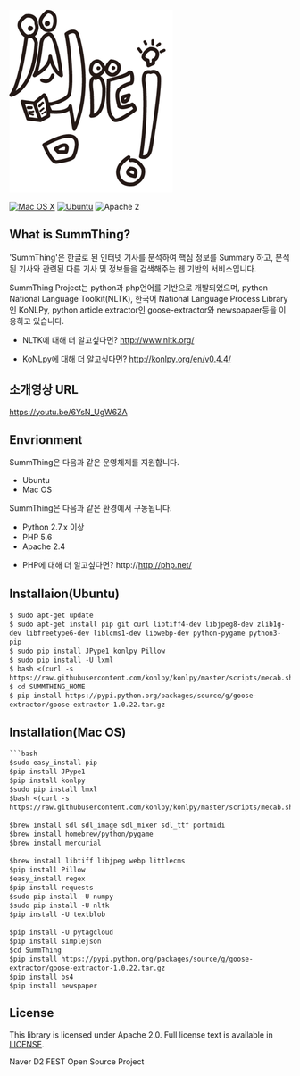 ![SummThing](./img/logo.png)

[![Mac OS X](https://img.shields.io/badge/platform-osx-lightgrey.svg?style=flat)](https://developer.apple.com/swift/)
[![Ubuntu](https://img.shields.io/badge/platform-linux-lightgrey.svg?style=flat)](http://www.ubuntu.com/)
![Apache 2](https://img.shields.io/badge/license-Apache2-blue.svg?style=flat)

## What is SummThing?
'SummThing'은 한글로 된 인터넷 기사를 분석하여 핵심 정보를 Summary 하고, 분석된 기사와 관련된 다른 기사 및 정보들을 검색해주는 웹 기반의 서비스입니다. 

SummThing Project는 python과 php언어를 기반으로 개발되었으며, python National Language Toolkit(NLTK), 한국어 National Language Process Library인 KoNLPy, python article extractor인 goose-extractor와 newspapaer등을 이용하고 있습니다. 

* NLTK에 대해 더 알고싶다면?
  http://www.nltk.org/

* KoNLpy에 대해 더 알고싶다면?
  http://konlpy.org/en/v0.4.4/
  
## 소개영상 URL
https://youtu.be/6YsN_UgW6ZA

  
## Envrionment
SummThing은 다음과 같은 운영체제를 지원합니다. 
- Ubuntu
- Mac OS

SummThing은 다음과 같은 환경에서 구동됩니다. 
- Python  2.7.x 이상
- PHP 5.6
- Apache 2.4 

 * PHP에 대해 더 알고싶다면?
   http://http://php.net/
   
## Installaion(Ubuntu)
	
	$ sudo apt-get update
	$ sudo apt-get install pip git curl libtiff4-dev libjpeg8-dev zlib1g-dev libfreetype6-dev liblcms1-dev libwebp-dev python-pygame python3-pip
	$ sudo pip install JPype1 konlpy Pillow
	$ sudo pip install -U lxml
	$ bash <(curl -s https://raw.githubusercontent.com/konlpy/konlpy/master/scripts/mecab.sh)
	$ cd SUMMTHING_HOME
	$ pip install https://pypi.python.org/packages/source/g/goose-extractor/goose-extractor-1.0.22.tar.gz
	
## Installation(Mac OS)
	```bash
	$sudo easy_install pip
	$pip install JPype1
	$pip install konlpy
	$sudo pip install lmxl
	$bash <(curl -s https://raw.githubusercontent.com/konlpy/konlpy/master/scripts/mecab.sh)

	$brew install sdl sdl_image sdl_mixer sdl_ttf portmidi 
	$brew install homebrew/python/pygame
	$brew install mercurial

	$brew install libtiff libjpeg webp littlecms
	$pip install Pillow
	$easy_install regex
	$pip install requests
	$sudo pip install -U numpy
	$sudo pip install -U nltk
	$pip install -U textblob

	$pip install -U pytagcloud
	$pip install simplejson
	$cd SummThing
	$pip install https://pypi.python.org/packages/source/g/goose-extractor/goose-extractor-1.0.22.tar.gz
	$pip install bs4
	$pip install newspaper
	
## License
This library is licensed under Apache 2.0. Full license text is available in [LICENSE](LICENSE.txt).
	
Naver D2 FEST Open Source Project
